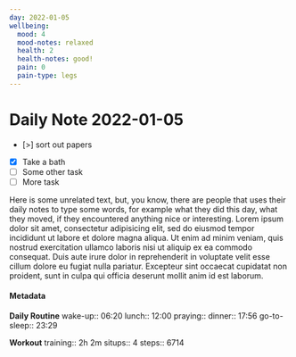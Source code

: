 ```yaml
---
day: 2022-01-05
wellbeing:
  mood: 4
  mood-notes: relaxed
  health: 2
  health-notes: good!
  pain: 0
  pain-type: legs
---
```


# Daily Note 2022-01-05

- [>] sort out papers
- [x] Take a bath
- [ ] Some other task
- [ ] More task

Here is some unrelated text, but, you know, there are people that uses their daily notes to type some words, for example what they did this day, what they moved, if they encountered anything nice or interesting. Lorem ipsum dolor sit amet, consectetur adipisicing elit, sed do eiusmod tempor incididunt ut labore et dolore magna aliqua. Ut enim ad minim veniam, quis nostrud exercitation ullamco laboris nisi ut aliquip ex ea commodo consequat. Duis aute irure dolor in reprehenderit in voluptate velit esse cillum dolore eu fugiat nulla pariatur. Excepteur sint occaecat cupidatat non proident, sunt in culpa qui officia deserunt mollit anim id est laborum.

#### Metadata

**Daily Routine**
wake-up:: 06:20
lunch:: 12:00
praying:: 
dinner:: 17:56
go-to-sleep:: 23:29

**Workout**
training:: 2h 2m
situps:: 4
steps:: 6714
